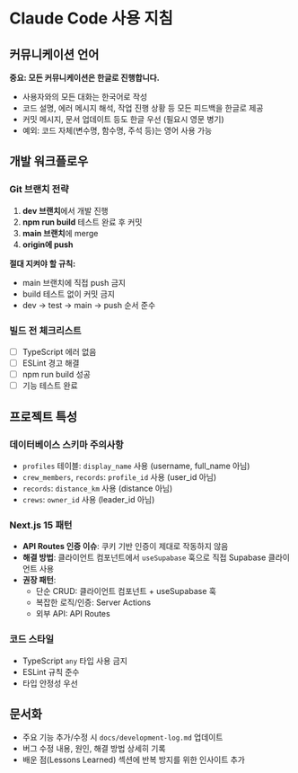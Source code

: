 # Claude Code 사용 지침

## 커뮤니케이션 언어

**중요: 모든 커뮤니케이션은 한글로 진행합니다.**

- 사용자와의 모든 대화는 한국어로 작성
- 코드 설명, 에러 메시지 해석, 작업 진행 상황 등 모든 피드백을 한글로 제공
- 커밋 메시지, 문서 업데이트 등도 한글 우선 (필요시 영문 병기)
- 예외: 코드 자체(변수명, 함수명, 주석 등)는 영어 사용 가능

## 개발 워크플로우

### Git 브랜치 전략
1. **dev 브랜치**에서 개발 진행
2. **npm run build** 테스트 완료 후 커밋
3. **main 브랜치**에 merge
4. **origin에 push**

**절대 지켜야 할 규칙:**
- main 브랜치에 직접 push 금지
- build 테스트 없이 커밋 금지
- dev → test → main → push 순서 준수

### 빌드 전 체크리스트
- [ ] TypeScript 에러 없음
- [ ] ESLint 경고 해결
- [ ] npm run build 성공
- [ ] 기능 테스트 완료

## 프로젝트 특성

### 데이터베이스 스키마 주의사항
- `profiles` 테이블: `display_name` 사용 (username, full_name 아님)
- `crew_members`, `records`: `profile_id` 사용 (user_id 아님)
- `records`: `distance_km` 사용 (distance 아님)
- `crews`: `owner_id` 사용 (leader_id 아님)

### Next.js 15 패턴
- **API Routes 인증 이슈**: 쿠키 기반 인증이 제대로 작동하지 않음
- **해결 방법**: 클라이언트 컴포넌트에서 `useSupabase` 훅으로 직접 Supabase 클라이언트 사용
- **권장 패턴**:
  - 단순 CRUD: 클라이언트 컴포넌트 + useSupabase 훅
  - 복잡한 로직/인증: Server Actions
  - 외부 API: API Routes

### 코드 스타일
- TypeScript `any` 타입 사용 금지
- ESLint 규칙 준수
- 타입 안정성 우선

## 문서화
- 주요 기능 추가/수정 시 `docs/development-log.md` 업데이트
- 버그 수정 내용, 원인, 해결 방법 상세히 기록
- 배운 점(Lessons Learned) 섹션에 반복 방지를 위한 인사이트 추가
